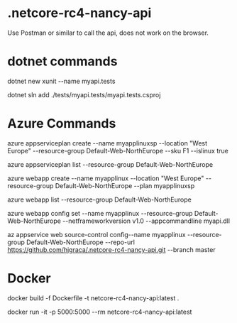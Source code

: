 # .netcore-rc4-nancy-api

Use Postman or similar to call the api, does not work on the browser.

# dotnet commands

dotnet new xunit --name myapi.tests

dotnet sln add ./tests/myapi.tests/myapi.tests.csproj

# Azure Commands

azure appserviceplan create --name myapplinuxsp --location "West Europe" --resource-group Default-Web-NorthEurope  --sku F1 --islinux true

azure appserviceplan list --resource-group Default-Web-NorthEurope

azure webapp create --name myapplinux --location "West Europe" --resource-group Default-Web-NorthEurope  --plan myapplinuxsp

azure webapp list --resource-group Default-Web-NorthEurope

azure webapp config set --name myapplinux --resource-group Default-Web-NorthEurope --netframeworkversion v1.0 --appcommandline myapi.dll

az appservice web source-control config--name myapplinux --resource-group Default-Web-NorthEurope --repo-url https://github.com/hjgraca/.netcore-rc4-nancy-api.git --branch master

# Docker

docker build -f Dockerfile -t netcore-rc4-nancy-api:latest .

docker run -it -p 5000:5000 --rm netcore-rc4-nancy-api:latest